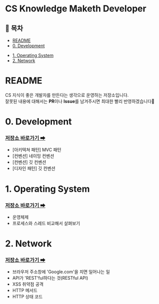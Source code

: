 # CS Knowledge Maketh Developer

## 📃 목차

- [README](#readme)
- [0. Development](#0-development)
<!-- - [1. Computer Architecture](#1-computer-architecture) -->
- [1. Operating System](#1-operating-system)
- [2. Network](#2-network)
<!-- - [4. JS & Node.js](#part-1-전산-기초) -->
<!-- - [CS 공부 관련 추천 자료](#CS-공부-관련-추천-자료) -->

# README

CS 지식이 좋은 개발자를 만든다는 생각으로 운영하는 저장소입니다.   
잘못된 내용에 대해서는 **PR**이나 **Issue**를 남겨주시면 최대한 빨리 반영하겠습니다🙏

# 0. Development
### [저장소 바로가기 ➡](https://github.com/anythingthannothing/cs-knowledge-maketh-developer/tree/main/0-development)
- [아키텍쳐 패턴] MVC 패턴
- [컨벤션] 네이밍 컨벤션
- [컨벤션] 깃 컨벤션
- [디자인 패턴] 깃 컨벤션

# 1. Operating System 
### [저장소 바로가기 ➡](https://github.com/anythingthannothing/cs-knowledge-maketh-developer/tree/main/1-operating-system)
- 운영체제
- 프로세스와 스레드 비교해서 살펴보기

# 2. Network
### [저장소 바로가기 ➡](https://github.com/anythingthannothing/cs-knowledge-maketh-developer/tree/main/2-network)
- 브라우저 주소창에 'Google.com'을 치면 일어나는 일
- API가 'REST'ful하다는 것(RESTful API)
- XSS 취약점 공격
- HTTP 메서드
- HTTP 상태 코드

<!-- # CS 공부 관련 추천 자료 -->
